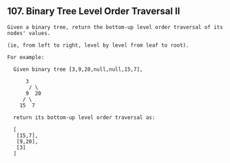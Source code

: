 ## 107\. Binary Tree Level Order Traversal II

    Given a binary tree, return the bottom-up level order traversal of its nodes' values. 
    
    (ie, from left to right, level by level from leaf to root).
    
    For example:
    
      Given binary tree [3,9,20,null,null,15,7],
    
          3
           / \
          9  20
         / \
        15  7
        
      return its bottom-up level order traversal as:
    
      [
       [15,7],
       [9,20],
       [3]
      ]